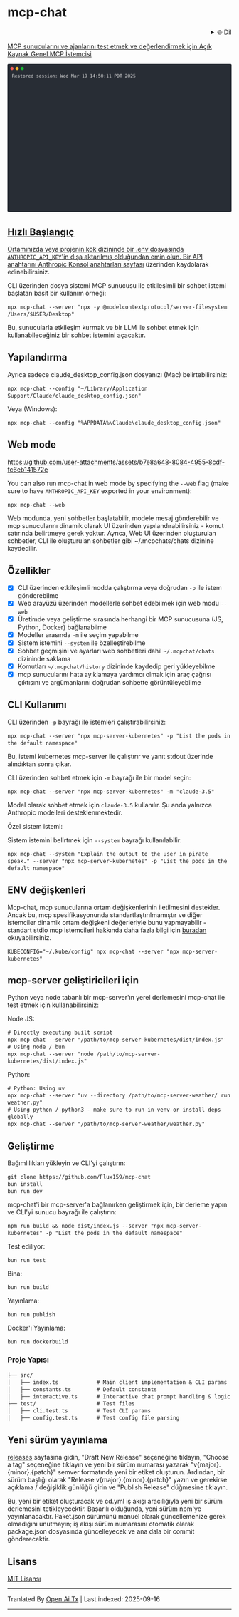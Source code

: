 
# mcp-chat

<div align="right">
  <details>
    <summary >🌐 Dil</summary>
    <div>
      <div align="center">
        <a href="https://openaitx.github.io/view.html?user=Flux159&project=mcp-chat&lang=en">English</a>
        | <a href="https://openaitx.github.io/view.html?user=Flux159&project=mcp-chat&lang=zh-CN">简体中文</a>
        | <a href="https://openaitx.github.io/view.html?user=Flux159&project=mcp-chat&lang=zh-TW">繁體中文</a>
        | <a href="https://openaitx.github.io/view.html?user=Flux159&project=mcp-chat&lang=ja">日本語</a>
        | <a href="https://openaitx.github.io/view.html?user=Flux159&project=mcp-chat&lang=ko">한국어</a>
        | <a href="https://openaitx.github.io/view.html?user=Flux159&project=mcp-chat&lang=hi">हिन्दी</a>
        | <a href="https://openaitx.github.io/view.html?user=Flux159&project=mcp-chat&lang=th">ไทย</a>
        | <a href="https://openaitx.github.io/view.html?user=Flux159&project=mcp-chat&lang=fr">Français</a>
        | <a href="https://openaitx.github.io/view.html?user=Flux159&project=mcp-chat&lang=de">Deutsch</a>
        | <a href="https://openaitx.github.io/view.html?user=Flux159&project=mcp-chat&lang=es">Español</a>
        | <a href="https://openaitx.github.io/view.html?user=Flux159&project=mcp-chat&lang=it">Italiano</a>
        | <a href="https://openaitx.github.io/view.html?user=Flux159&project=mcp-chat&lang=ru">Русский</a>
        | <a href="https://openaitx.github.io/view.html?user=Flux159&project=mcp-chat&lang=pt">Português</a>
        | <a href="https://openaitx.github.io/view.html?user=Flux159&project=mcp-chat&lang=nl">Nederlands</a>
        | <a href="https://openaitx.github.io/view.html?user=Flux159&project=mcp-chat&lang=pl">Polski</a>
        | <a href="https://openaitx.github.io/view.html?user=Flux159&project=mcp-chat&lang=ar">العربية</a>
        | <a href="https://openaitx.github.io/view.html?user=Flux159&project=mcp-chat&lang=fa">فارسی</a>
        | <a href="https://openaitx.github.io/view.html?user=Flux159&project=mcp-chat&lang=tr">Türkçe</a>
        | <a href="https://openaitx.github.io/view.html?user=Flux159&project=mcp-chat&lang=vi">Tiếng Việt</a>
        | <a href="https://openaitx.github.io/view.html?user=Flux159&project=mcp-chat&lang=id">Bahasa Indonesia</a>
        | <a href="https://openaitx.github.io/view.html?user=Flux159&project=mcp-chat&lang=as">অসমীয়া</
      </div>
    </div>
  </details>

</div>

MCP sunucularını ve ajanlarını test etmek ve değerlendirmek için Açık Kaynak Genel MCP İstemcisi

<p align="center">
  <img width="600" src="https://raw.githubusercontent.com/Flux159/mcp-chat/refs/heads/main/mcpchat.svg">
</p>

## Hızlı Başlangıç

Ortamınızda veya projenin kök dizininde bir .env dosyasında `ANTHROPIC_API_KEY`'in dışa aktarılmış olduğundan emin olun. Bir API anahtarını [Anthropic Konsol anahtarları sayfası](https://console.anthropic.com/settings/keys) üzerinden kaydolarak edinebilirsiniz.

CLI üzerinden dosya sistemi MCP sunucusu ile etkileşimli bir sohbet istemi başlatan basit bir kullanım örneği:

```shell
npx mcp-chat --server "npx -y @modelcontextprotocol/server-filesystem /Users/$USER/Desktop"
```

Bu, sunucularla etkileşim kurmak ve bir LLM ile sohbet etmek için kullanabileceğiniz bir sohbet istemini açacaktır.

## Yapılandırma

Ayrıca sadece claude_desktop_config.json dosyanızı (Mac) belirtebilirsiniz:

```shell
npx mcp-chat --config "~/Library/Application Support/Claude/claude_desktop_config.json"
```

Veya (Windows):

```shell
npx mcp-chat --config "%APPDATA%\Claude\claude_desktop_config.json"
```

## Web mode

https://github.com/user-attachments/assets/b7e8a648-8084-4955-8cdf-fc6eb141572e

You can also run mcp-chat in web mode by specifying the `--web` flag (make sure to have `ANTHROPIC_API_KEY` exported in your environment):

```shell
npx mcp-chat --web
```

Web modunda, yeni sohbetler başlatabilir, modele mesaj gönderebilir ve mcp sunucularını dinamik olarak UI üzerinden yapılandırabilirsiniz - komut satırında belirtmeye gerek yoktur. Ayrıca, Web UI üzerinden oluşturulan sohbetler, CLI ile oluşturulan sohbetler gibi ~/.mcpchats/chats dizinine kaydedilir.

## Özellikler

- [x] CLI üzerinden etkileşimli modda çalıştırma veya doğrudan `-p` ile istem gönderebilme
- [x] Web arayüzü üzerinden modellerle sohbet edebilmek için web modu `--web`
- [x] Üretimde veya geliştirme sırasında herhangi bir MCP sunucusuna (JS, Python, Docker) bağlanabilme
- [x] Modeller arasında `-m` ile seçim yapabilme
- [x] Sistem istemini `--system` ile özelleştirebilme
- [x] Sohbet geçmişini ve ayarları web sohbetleri dahil `~/.mcpchat/chats` dizininde saklama
- [x] Komutları `~/.mcpchat/history` dizininde kaydedip geri yükleyebilme
- [x] mcp sunucularını hata ayıklamaya yardımcı olmak için araç çağrısı çıktısını ve argümanlarını doğrudan sohbette görüntüleyebilme

## CLI Kullanımı

CLI üzerinden `-p` bayrağı ile istemleri çalıştırabilirsiniz:

```shell
npx mcp-chat --server "npx mcp-server-kubernetes" -p "List the pods in the default namespace"
```

Bu, istemi kubernetes mcp-server ile çalıştırır ve yanıt stdout üzerinde alındıktan sonra çıkar.

CLI üzerinden sohbet etmek için `-m` bayrağı ile bir model seçin:

```shell
npx mcp-chat --server "npx mcp-server-kubernetes" -m "claude-3.5"
```

Model olarak sohbet etmek için `claude-3.5` kullanılır. Şu anda yalnızca Anthropic modelleri desteklenmektedir.

Özel sistem istemi:

Sistem istemini belirtmek için `--system` bayrağı kullanılabilir:

```shell
npx mcp-chat --system "Explain the output to the user in pirate speak." --server "npx mcp-server-kubernetes" -p "List the pods in the default namespace"
```

## ENV değişkenleri

Mcp-chat, mcp sunucularına ortam değişkenlerinin iletilmesini destekler. Ancak bu, mcp spesifikasyonunda standartlaştırılmamıştır ve diğer istemciler dinamik ortam değişkeni değerleriyle bunu yapmayabilir - standart stdio mcp istemcileri hakkında daha fazla bilgi için [buradan](https://github.com/Flux159/mcp-server-kubernetes/issues/148#issuecomment-2950181666) okuyabilirsiniz.

```shell
KUBECONFIG="~/.kube/config" npx mcp-chat --server "npx mcp-server-kubernetes"
```

## mcp-server geliştiricileri için

Python veya node tabanlı bir mcp-server'ın yerel derlemesini mcp-chat ile test etmek için kullanabilirsiniz:

Node JS:

```shell
# Directly executing built script
npx mcp-chat --server "/path/to/mcp-server-kubernetes/dist/index.js"
# Using node / bun
npx mcp-chat --server "node /path/to/mcp-server-kubernetes/dist/index.js"
```

Python:

```shell
# Python: Using uv
npx mcp-chat --server "uv --directory /path/to/mcp-server-weather/ run weather.py"
# Using python / python3 - make sure to run in venv or install deps globally
npx mcp-chat --server "/path/to/mcp-server-weather/weather.py"
```

## Geliştirme

Bağımlılıkları yükleyin ve CLI'yi çalıştırın:

```shell
git clone https://github.com/Flux159/mcp-chat
bun install
bun run dev
```

mcp-chat'i bir mcp-server'a bağlanırken geliştirmek için, bir derleme yapın ve CLI'yi sunucu bayrağı ile çalıştırın:

```shell
npm run build && node dist/index.js --server "npx mcp-server-kubernetes" -p "List the pods in the default namespace"
```

Test ediliyor:

```shell
bun run test
```

Bina:

```shell
bun run build
```

Yayınlama:

```shell
bun run publish
```

Docker'ı Yayınlama:

```shell
bun run dockerbuild
```

### Proje Yapısı

```
├── src/
│   ├── index.ts            # Main client implementation & CLI params
│   ├── constants.ts        # Default constants
│   ├── interactive.ts      # Interactive chat prompt handling & logic
├── test/                   # Test files
│   ├── cli.test.ts         # Test CLI params
│   ├── config.test.ts      # Test config file parsing
```

## Yeni sürüm yayınlama

[releases](https://github.com/Flux159/mcp-chat/releases) sayfasına gidin, "Draft New Release" seçeneğine tıklayın, "Choose a tag" seçeneğine tıklayın ve yeni bir sürüm numarası yazarak "v{major}.{minor}.{patch}" semver formatında yeni bir etiket oluşturun. Ardından, bir sürüm başlığı olarak "Release v{major}.{minor}.{patch}" yazın ve gerekirse açıklama / değişiklik günlüğü girin ve "Publish Release" düğmesine tıklayın.

Bu, yeni bir etiket oluşturacak ve cd.yml iş akışı aracılığıyla yeni bir sürüm derlemesini tetikleyecektir. Başarılı olduğunda, yeni sürüm npm'ye yayınlanacaktır. Paket.json sürümünü manuel olarak güncellemenize gerek olmadığını unutmayın; iş akışı sürüm numarasını otomatik olarak package.json dosyasında güncelleyecek ve ana dala bir commit gönderecektir.

## Lisans

[MIT Lisansı](https://github.com/Flux159/mcp-chat/blob/main/LICENSE)



---


Tranlated By [Open Ai Tx](https://github.com/OpenAiTx/OpenAiTx) | Last indexed: 2025-09-16


---